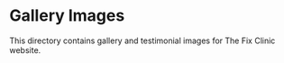 # Gallery Images

This directory contains gallery and testimonial images for The Fix Clinic website.